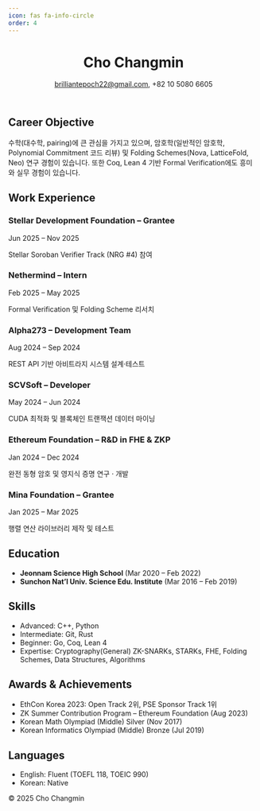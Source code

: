 ```yaml
---
icon: fas fa-info-circle
order: 4
---
```


<div class="container">
  <header>
    <h1>Cho Changmin</h1>
    <p><a href="mailto:brilliantepoch22@gmail.com">brilliantepoch22@gmail.com</a>, +82 10 5080 6605</p>
  </header>

  <div class="card">
    <h2>Career Objective</h2>
    <p>
      수학(대수학, pairing)에 큰 관심을 가지고 있으며, 암호학(일반적인 암호학, Polynomial Commitment 코드 리뷰) 및
      Folding Schemes(Nova, LatticeFold, Neo) 연구 경험이 있습니다. 또한 Coq, Lean 4 기반 Formal Verification에도
      흥미와 실무 경험이 있습니다.
    </p>
  </div>

  <section class="timeline">
    <h2>Work Experience</h2>
    <div class="timeline-item">
      <h3>Stellar Development Foundation – Grantee</h3>
      <div class="date">Jun 2025 – Nov 2025</div>
      <p>Stellar Soroban Verifier Track (NRG #4) 참여</p>
    </div>
    <div class="timeline-item">
      <h3>Nethermind – Intern</h3>
      <div class="date">Feb 2025 – May 2025</div>
      <p>Formal Verification 및 Folding Scheme 리서치</p>
    </div>
    <div class="timeline-item">
      <h3>Alpha273 – Development Team</h3>
      <div class="date">Aug 2024 – Sep 2024</div>
      <p>REST API 기반 아비트라지 시스템 설계·테스트</p>
    </div>
    <div class="timeline-item">
      <h3>SCVSoft – Developer</h3>
      <div class="date">May 2024 – Jun 2024</div>
      <p>CUDA 최적화 및 블록체인 트랜잭션 데이터 마이닝</p>
    </div>
    <div class="timeline-item">
      <h3>Ethereum Foundation – R&D in FHE &amp; ZKP</h3>
      <div class="date">Jan 2024 – Dec 2024</div>
      <p>완전 동형 암호 및 영지식 증명 연구 · 개발</p>
    </div>
    <div class="timeline-item">
      <h3>Mina Foundation – Grantee</h3>
      <div class="date">Jan 2025 – Mar 2025</div>
      <p>행렬 연산 라이브러리 제작 및 테스트</p>
    </div>
  </section>

  <section class="card-grid">
    <div class="card">
      <h2>Education</h2>
      <ul>
        <li><strong>Jeonnam Science High School</strong> (Mar 2020 – Feb 2022)</li>
        <li><strong>Sunchon Nat’l Univ. Science Edu. Institute</strong> (Mar 2016 – Feb 2019)</li>
      </ul>
    </div>
    <div class="card">
      <h2>Skills</h2>
      <ul>
        <li>Advanced: C++, Python</li>
        <li>Intermediate: Git, Rust</li>
        <li>Beginner: Go, Coq, Lean 4</li>
        <li>Expertise: Cryptography(General) ZK-SNARKs, STARKs, FHE, Folding Schemes, Data Structures, Algorithms</li>
      </ul>
    </div>
    <div class="card">
      <h2>Awards &amp; Achievements</h2>
      <ul>
        <li>EthCon Korea 2023: Open Track 2위, PSE Sponsor Track 1위</li>
        <li>ZK Summer Contribution Program – Ethereum Foundation (Aug 2023)</li>
        <li>Korean Math Olympiad (Middle) Silver (Nov 2017)</li>
        <li>Korean Informatics Olympiad (Middle) Bronze (Jul 2019)</li>
      </ul>
    </div>
    <div class="card">
      <h2>Languages</h2>
      <ul>
        <li>English: Fluent (TOEFL 118, TOEIC 990)</li>
        <li>Korean: Native</li>
      </ul>
    </div>
  </section>

  <footer>
    &copy; 2025 Cho Changmin
  </footer>
</div>

